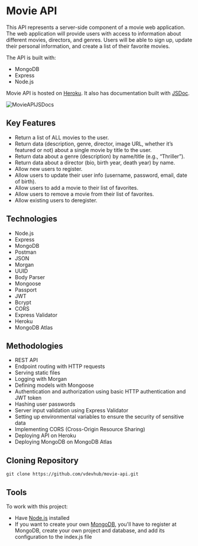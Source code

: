 # Movie API

This API represents a server-side component of a movie web application. The web application will provide users with access to information about different movies, directors, and genres. Users will be able to sign up, update their personal information, and create a list of their favorite movies.

The API is built with:
- MongoDB
- Express
- Node.js

Movie API is hosted on [Heroku](https://movies-myflix-api-84dbf8740f2d.herokuapp.com/documentation.html). It also has documentation built with [JSDoc](https://jsdoc.app/).

![MovieAPIJSDocs](https://github.com/user-attachments/assets/af448359-370f-4118-aff7-e25b9b455247)

## Key Features
- Return a list of ALL movies to the user.
- Return data (description, genre, director, image URL, whether it’s featured or not) about a single movie by title to the user.
- Return data about a genre (description) by name/title (e.g., “Thriller”).
- Return data about a director (bio, birth year, death year) by name.
- Allow new users to register.
- Allow users to update their user info (username, password, email, date of birth).
- Allow users to add a movie to their list of favorites.
- Allow users to remove a movie from their list of favorites.
- Allow existing users to deregister.

## Technologies
- Node.js
- Express
- MongoDB
- Postman
- JSON
- Morgan
- UUID
- Body Parser
- Mongoose
- Passport
- JWT
- Bcrypt
- CORS
- Express Validator
- Heroku
- MongoDB Atlas

## Methodologies
- REST API
- Endpoint routing with HTTP requests
- Serving static files
- Logging with Morgan
- Defining models with Mongoose
- Authentication and authorization using basic HTTP authentication and JWT token
- Hashing user passwords
- Server input validation using Express Validator
- Setting up environmental variables to ensure the security of sensitive data
- Implementing CORS (Cross-Origin Resource Sharing)
- Deploying API on Heroku
- Deploying MongoDB on MongoDB Atlas

## Cloning Repository

```
git clone https://github.com/vdevhub/movie-api.git
```

## Tools
To work with this project:
- Have [Node.js](https://nodejs.org/en/download/package-manager) installed
- If you want to create your own [MongoDB](https://www.mongodb.com/), you'll have to register at MongoDB, create your own project and database, and add its configuration to the index.js file
